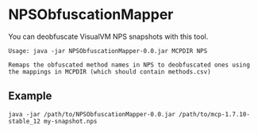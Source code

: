# NPSObfuscationMapper

You can deobfuscate VisualVM NPS snapshots with this tool.

```
Usage: java -jar NPSObfuscationMapper-0.0.jar MCPDIR NPS

Remaps the obfuscated method names in NPS to deobfuscated ones using the mappings in MCPDIR (which should contain methods.csv)
```
## Example
```
java -jar /path/to/NPSObfuscationMapper-0.0.jar /path/to/mcp-1.7.10-stable_12 my-snapshot.nps
```
